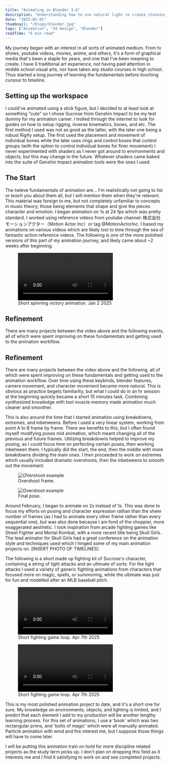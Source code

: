 ```yaml
---
title: "Animating in Blender 3.6"
description: "Understanding how to use natural light to create stunning portraits and landscapes."
date: "2025-02-01"
thumbnail: "/blogs/blender.jpg"
tags: ["Animation", "3d Design", "Blender"]
readTime: "6 min read"
---
```


My journey began with an interest in all sorts of animated medium. From tv shows, youtube videos, movies, anime, and others, it's a form of graphical media that's been a staple for years, and one that I've been meaning to create.
I have 0 traditional art experience, not having paid attention in middle school visual arts, nor have taken any studio courses in high school. Thus started a long journey of learning the fundamentals before touching cursour to timeline.

## Setting up the workspace

I could've animated using a stick figure, but I decided to at least look at something "cute" so I chose Sucrose from Genshin Impact to be my test dummy for my animation career. I trolled through the internet to look for guides on how to setup rigging, inverse kinematics, bones, and etc. The first method I used was not as good as the latter, with the later one being a robust Rigify setup. The first used the placement and movement of individual bones while the later uses rings and control boxes that control groups (with the option to control individual bones for finer movement)
I never experimented with shaders as I never got around to environments and objects, but this may change in the future. Whatever shaders came baked into the suite of Genshin Impact animation tools were the ones I used.

## The Start

The twleve fundamentals of animation are... I'm realistically not going to list or <em>teach</em> you about them all, but I will mention them when they're relevant. This material was foreign to me, but not completely unfamiliar to concepts in music theory; those being elements that shape and give the pieces character and emotion.
I began animation on 1s at 24 fps which was pretty standard. I worked using reference videos from youtube channel: 株式会社モーションアクター（Motion Actor Inc）or tag @MotionActorInc. I based my animations on various videos which are likely lost to time through the sea of fantastic action reference videos. The following is one of the more polished versions of this part of my animation journey, and likely came about ~2 weeks after beginning.

<figure>
    <video controls style="max-height: 60vh; width: auto;">
        <source src="/assets/images/blogs/SucroseSpin.mp4" type="video/mp4">
        Your browser does not support the video tag.
    </video>
    <figcaption>Short spinning victory animation. Jan 2 2025</figcaption>
</figure>

## Refinement

There are many projects between the video above and the following events, all of which were spent improving on these fundamentals and getting used to the animation workflow.

## Refinement

There are many projects between the video above and the following, all of which were spent improving on these fundamentals and getting used to the animation workflow. Over time using these keybinds, blender features, camera movement, and character movement became more natural. This is obvious as practice begets familiarity, but what I could do in an hr session at the beginning quickly became a short 15 minutes task. Combining synthesized knowledge with tool muscle memory made animation much cleaner and smoother. 

This is also around the time that I started animation using breakdowns, extremes, and inbetweens. Before I used a very linear system, working from point A to B frame by frame. There are benefits to this, but I often found myself modifying poses mid animation, which meant changing all of the previous and future frames. Utilizing breakdowns helped to improve my posing, as I could focus time on perfecting certain poses, then working inbetween them. I typically did the start, the end, then the middle with more breakdowns dividing the main ones. I then proceeded to work on extremes which usually included dramatic overshoots, then the inbetweens to smooth out the movement.

<figure>
    <img src="/assets/images/blogs/Overshoot1.jpg"
         alt="OVershoot example"
         style="max-height: 60vh; width: auto;">
    <figcaption>Overshoot frame.</figcaption>
</figure>

<figure>
    <img src="/assets/images/blogs/Overshoot2.jpg"
         alt="Overshoot example"
         style="max-height: 60vh; width: auto;">
    <figcaption>Final pose.</figcaption>
</figure>

Around February, I began to animate on 2s instead of 1s. This was done to focus my efforts on posing and character expression rathan than the sheer number of frames (as I had to animate every other frame rather than every sequential one), but was also done because I am fond of the choppier, more exaggerated aesthetic. I took inspiration from arcade fighting games like Street Fighter and Mortal Kombat, with a more recent title being Skull Girls. The lead animator for Skull Girls had a great conference on the animation style and techniques used which I hinged some of my main animation projects on. [INSERT PHOTO OF TIMELINES]  

The following is a short made up fighting kit of Sucrose's character, containing a string of light attacks and an ultimate of sorts. For the light attacks I used a variety of generic fighting animations from characters that focused more on magic, spells, or summoning, while the ultimate was just for fun and modelled after an MLB baseball pitch. 

<figure>
    <video controls style="max-height: 60vh; width: auto;">
        <source src="/assets/images/blogs/SucroseFightingPewPew.mp4" type="video/mp4">
        Your browser does not support the video tag.
    </video>
    <figcaption>Short fighting game loop. Apr 7th 2025</figcaption>
</figure>

<figure>
    <video controls style="max-height: 60vh; width: auto;">
        <source src="/assets/images/blogs/SucroseThrow.mp4" type="video/mp4">
        Your browser does not support the video tag.
    </video>
    <figcaption>Short fighting game loop. Apr 7th 2025</figcaption>
</figure>

This is my most polished animation project to date, and it's a short one for sure. My knowledge on environments, objects, and lighting is limited, and I predict that each element I add to my production will be another lengthy learning process. For this set of animations, I use a 'book' which was two rectangular prims, and 'bolts of magic' which were all manually animated. Particle animation with wind and fire interest me, but I suppose those things will have to come later. 

I will be putting this animation train on hold for more discipline related projects as the study term picks up. I don't plan on dropping this field as it interests me and I find it satisfying to work on and see completed projects. 